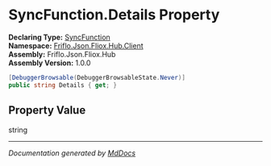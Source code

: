 ﻿<!--  
  <auto-generated>   
    The contents of this file were generated by a tool.  
    Changes to this file may be list if the file is regenerated  
  </auto-generated>   
-->

# SyncFunction.Details Property

**Declaring Type:** [SyncFunction](../index.md)  
**Namespace:** [Friflo.Json.Fliox.Hub.Client](../../index.md)  
**Assembly:** Friflo.Json.Fliox.Hub  
**Assembly Version:** 1.0.0

```csharp
[DebuggerBrowsable(DebuggerBrowsableState.Never)]
public string Details { get; }
```

## Property Value

string

___

*Documentation generated by [MdDocs](https://github.com/ap0llo/mddocs)*
